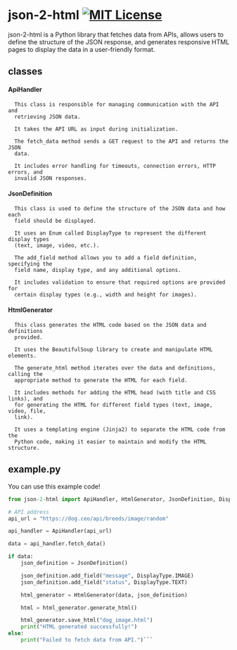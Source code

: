 
# json-2-html    [![MIT License](https://img.shields.io/badge/License-MIT-green.svg)](https://choosealicense.com/licenses/mit/)

json-2-html is a Python library that fetches data from APIs, allows users to define the structure of the JSON response, and generates responsive HTML pages to display the data in a user-friendly format.




## classes

#### ApiHandler

```http
  This class is responsible for managing communication with the API and
  retrieving JSON data.

  It takes the API URL as input during initialization.

  The fetch_data method sends a GET request to the API and returns the JSON
  data.

  It includes error handling for timeouts, connection errors, HTTP errors, and
  invalid JSON responses.
```

#### JsonDefinition

```http
  This class is used to define the structure of the JSON data and how each
  field should be displayed.

  It uses an Enum called DisplayType to represent the different display types
  (text, image, video, etc.).

  The add_field method allows you to add a field definition, specifying the
  field name, display type, and any additional options.

  It includes validation to ensure that required options are provided for
  certain display types (e.g., width and height for images).
```

#### HtmlGenerator

```http
  This class generates the HTML code based on the JSON data and definitions
  provided.

  It uses the BeautifulSoup library to create and manipulate HTML elements.
  
  The generate_html method iterates over the data and definitions, calling the
  appropriate method to generate the HTML for each field.

  It includes methods for adding the HTML head (with title and CSS links), and
  for generating the HTML for different field types (text, image, video, file,
  link).

  It uses a templating engine (Jinja2) to separate the HTML code from the
  Python code, making it easier to maintain and modify the HTML structure.
```


## example.py

You can use this example code!

```python
from json-2-html import ApiHandler, HtmlGenerator, JsonDefinition, DisplayType

# API address
api_url = "https://dog.ceo/api/breeds/image/random"

api_handler = ApiHandler(api_url)

data = api_handler.fetch_data()

if data:
    json_definition = JsonDefinition()

    json_definition.add_field("message", DisplayType.IMAGE)
    json_definition.add_field("status", DisplayType.TEXT)

    html_generator = HtmlGenerator(data, json_definition)

    html = html_generator.generate_html()

    html_generator.save_html("dog_image.html")
    print("HTML generated successfully!")
else:
    print("Failed to fetch data from API.")```
